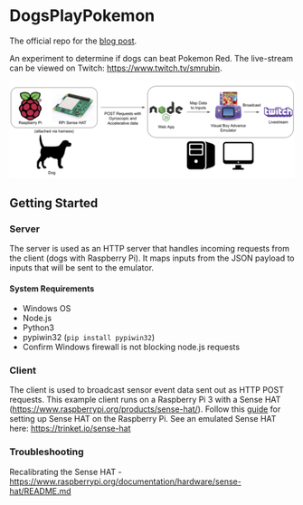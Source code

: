 # DogsPlayPokemon

The official repo for the [blog post](https://engineering.videoblocks.com/playing-pokemon-with-office-dogs-and-a-raspberry-pi-49bf16811884).

An experiment to determine if dogs can beat Pokemon Red. The live-stream can be viewed on Twitch: https://www.twitch.tv/smrubin.

<img src="./img/DogsPlayPokemon-Architecture.png" alt="DogsPlayPokemon Architecture" width="600"/>

## Getting Started

### Server

The server is used as an HTTP server that handles incoming requests from the client (dogs with Raspberry Pi). It maps inputs from the JSON payload to inputs that will be sent to the emulator.

#### System Requirements

* Windows OS
* Node.js
* Python3
* pypiwin32 (`pip install pypiwin32`)
* Confirm Windows firewall is not blocking node.js requests

### Client

The client is used to broadcast sensor event data sent out as HTTP POST requests. This example client runs on a Raspberry Pi 3 with a Sense HAT (https://www.raspberrypi.org/products/sense-hat/). Follow this [guide](https://projects.raspberrypi.org/en/projects/getting-started-with-the-sense-hat/2) for setting up Sense HAT on the Raspberry Pi. See an emulated Sense HAT here: https://trinket.io/sense-hat

### Troubleshooting

Recalibrating the Sense HAT - https://www.raspberrypi.org/documentation/hardware/sense-hat/README.md
